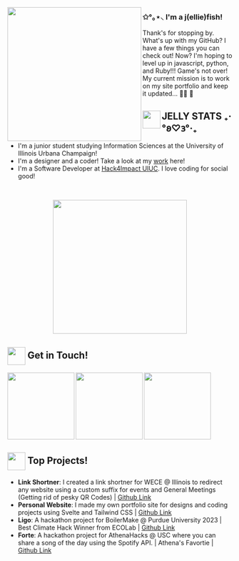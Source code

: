 <p>
<img align="left" src="https://i.pinimg.com/originals/d9/cb/5c/d9cb5cd1f0183ffc8fd0b957803fa231.gif" width="300px">

<h3> ✩°｡⋆⸜ I'm a j(ellie)fish! </h3>
Thank's for stopping by. What's up with my GitHub? I have a few things you can check out! Now? I'm hoping to level up in javascript, python, and Ruby!!! Game's not over! My current mission is to work on my site portfolio and keep it updated... 😵‍💫 🥣 


## <img align="left" src="https://user-images.githubusercontent.com/65576812/180335476-afb779d0-4032-4e60-9f4d-d1c3e849db2c.png" width="40px"> JELLY STATS ₊‧°𐐪♡𐑂°‧₊

 
 
- I'm a junior student studying Information Sciences at the University of Illinois Urbana Champaign! 
- I'm a designer and a coder! Take a look at my [work](https://popoca.io/) here!  
- I'm a Software Developer at [Hack4Impact UIUC](https://uiuc.hack4impact.org/). I love coding for social good! 
 <p /> 
<br clear="left"/>

<p align="center" >
<img src="https://user-images.githubusercontent.com/65576812/183567672-780321f4-eda3-4501-88a8-ea73f9e87d85.gif" width="300px">

## <img align="center" src="https://user-images.githubusercontent.com/65576812/180335476-afb779d0-4032-4e60-9f4d-d1c3e849db2c.png" width="40px"> Get in Touch! 


<a href="https://www.linkedin.com/in/elliepopoca/">
<img align="left" src="https://user-images.githubusercontent.com/65576812/183569542-480ab1ee-9e98-4cd9-a60a-23919be2feb4.png" width="150px">
<a /> 

<a href="https://www.instagram.com/elliescoding/">
<img align="left" src="https://user-images.githubusercontent.com/65576812/183569550-8f096a5b-7fdc-486e-9839-d313504cf9d5.png" width="150px">
<a />

<a href="mailto:ellie@popoca.io">
<img src="https://user-images.githubusercontent.com/65576812/183569557-bc45c86d-c4d9-472d-b584-b025ffa7a39e.png" width="150px">
<a />
 
 ## <img align="center" src="https://user-images.githubusercontent.com/65576812/180335476-afb779d0-4032-4e60-9f4d-d1c3e849db2c.png" width="40px"> Top Projects!
 - **Link Shortner**: I created a link shortner for WECE @ Illinois to redirect any website using a custom suffix for events and General Meetings (Getting rid of pesky QR Codes) | [Github Link](https://github.com/uiuc-wece/link-shortener)
 - **Personal Website**: I made my own portfolio site for designs and coding projects using Svelte and Tailwind CSS | [Github Link](https://github.com/exrlla/exrlla.github.io)
 - **Ligo**: A hackathon project for BoilerMake @ Purdue University 2023 | Best Climate Hack Winner from ECOLab | [Github Link](https://github.com/jamieRollison/ligo)
 - **Forte**: A hackathon project for AthenaHacks @ USC where you can share a song of the day using the Spotify API. | Athena's Favortie | [Github Link](https://github.com/jamieRollison/forte)
<p /> 




